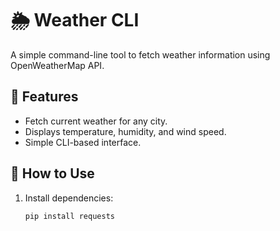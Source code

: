 # 🌦️ Weather CLI

A simple command-line tool to fetch weather information using OpenWeatherMap API.

## 🚀 Features
- Fetch current weather for any city.
- Displays temperature, humidity, and wind speed.
- Simple CLI-based interface.

## 🔧 How to Use
1. Install dependencies:
   ```sh
   pip install requests
